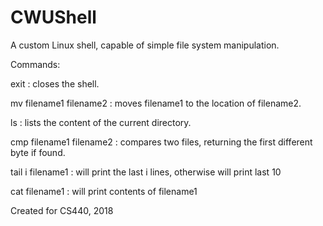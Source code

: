 # CWUShell
A custom Linux shell, capable of simple file system manipulation.

Commands:

exit : closes the shell.
  
mv filename1 filename2 : moves filename1 to the location of filename2.
	
ls : lists the content of the current directory.
	
cmp filename1 filename2 : compares two files, returning the first different byte if found.

tail i filename1 : will print the last i lines, otherwise will print last 10

cat filename1 : will print contents of filename1

Created for CS440, 2018
